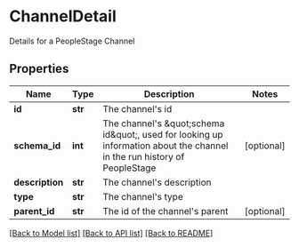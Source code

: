 # ChannelDetail

Details for a PeopleStage Channel
## Properties
Name | Type | Description | Notes
------------ | ------------- | ------------- | -------------
**id** | **str** | The channel&#39;s id | 
**schema_id** | **int** | The channel&#39;s \&quot;schema id\&quot;, used for looking up information about the channel in the run history of PeopleStage | [optional] 
**description** | **str** | The channel&#39;s description | 
**type** | **str** | The channel&#39;s type | 
**parent_id** | **str** | The id of the channel&#39;s parent | [optional] 

[[Back to Model list]](../README.md#documentation-for-models) [[Back to API list]](../README.md#documentation-for-api-endpoints) [[Back to README]](../README.md)


